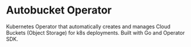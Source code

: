 # Autobucket Operator
Kubernetes Operator that automatically creates and manages Cloud Buckets (Object Storage) for k8s deployments. Built with Go and Operator SDK.


